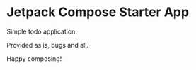 # Jetpack Compose Starter App

Simple todo application.

Provided as is, bugs and all.

Happy composing!